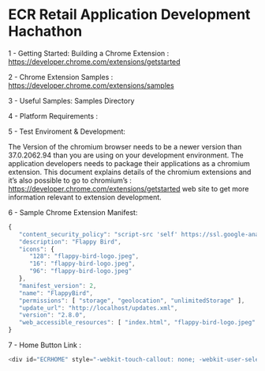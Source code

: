 ECR Retail Application Development Hachathon
================
1 - Getting Started: Building a Chrome Extension : https://developer.chrome.com/extensions/getstarted

2 - Chrome Extension Samples : https://developer.chrome.com/extensions/samples

3 - Useful Samples: Samples Directory

4 - Platform Requirements : 

5 - Test Enviroment & Development: 

The Version of the chromium browser needs to be a newer version than 37.0.2062.94 than you are using on your development environment.
The application developers needs to package their applications as a chromium extension. This document explains details of the chromium extensions and it’s also possible to go to chromium’s : https://developer.chrome.com/extensions/getstarted web site to get more information relevant to extension development.

6 - Sample Chrome Extension Manifest: 

```javascript 
{
   "content_security_policy": "script-src 'self' https://ssl.google-analytics.com https://widget.uservoice.com/; object-src 'self'",
   "description": "Flappy Bird",
   "icons": {
      "128": "flappy-bird-logo.jpeg",
      "16": "flappy-bird-logo.jpeg",
      "96": "flappy-bird-logo.jpeg"
   },
   "manifest_version": 2,
   "name": "FlappyBird",
   "permissions": [ "storage", "geolocation", "unlimitedStorage" ],
   "update_url": "http://localhost/updates.xml",
   "version": "2.8.0",
   "web_accessible_resources": [ "index.html", "flappy-bird-logo.jpeg" ]
}
```

7 - Home Button Link : 
```javascript
<div id="ECRHOME" style="-webkit-touch-callout: none; -webkit-user-select: none; -khtml-user-select: none; -moz-user-select: none; -ms-user-select: none;  user-select: none; z-index:1000000000; display:block; position:absolute; left:10px; top:0px; text-align:center;"><a href="chrome-extension://mdcelgbejldflfecmfpfddnaabgabofd/content/newtab.html" style="color:#FFF; padding:20px; font-size:14px; background:#333; line-height:50px; text-decoration:none;">Home</a></div>
```

